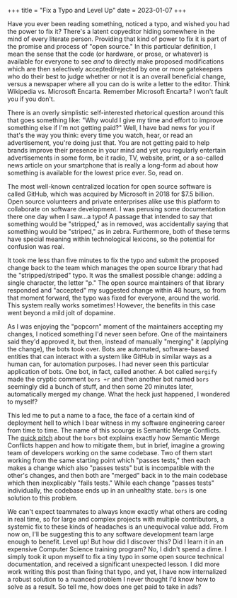 +++
title = "Fix a Typo and Level Up"
date = 2023-01-07
+++

Have you ever been reading something, noticed a typo, and wished you had the power to fix it? There's a latent copyeditor hiding somewhere in the mind of every literate person. Providing that kind of power to fix it is part of the promise and process of "open source." In this particular definition, I mean the sense that the code (or hardware, or prose, or whatever) is available for everyone to see _and_ to directly make proposed modifications which are then selectively accepted/rejected by one or more gatekeepers who do their best to judge whether or not it is an overall beneficial change, versus a newspaper where all you can do is write a letter to the editor. Think Wikipedia vs. Microsoft Encarta. Remember Microsoft Encarta? I won't fault you if you don't.

There is an overly simplistic self-interested rhetorical question around this that goes something like: "Why would I give my time and effort to improve something else if I'm not getting paid?" Well, I have bad news for you if that's the way you think: every time you watch, hear, or read an advertisement, you're doing just that. You are not getting paid to help brands improve their presence in your mind and yet you regularly entertain advertisements in some form, be it radio, TV, website, print, or a so-called news article on your smartphone that is really a long-form ad about how something is available for the lowest price ever. So, read on.

The most well-known centralized location for open source software is called GitHub, which was acquired by Microsoft in 2018 for $7.5 billion. Open source volunteers and private enterprises alike use this platform to collaborate on software development. I was perusing some documentation there one day when I saw...a typo! A passage that intended to say that something would be "stripped," as in removed, was accidentally saying that something would be "striped," as in zebra. Furthermore, both of these terms have special meaning within technological lexicons, so the potential for confusion was real.

It took me less than five minutes to fix the typo and submit the proposed change back to the team which manages the open source library that had the "stripped/striped" typo. It was the smallest possible change: adding a single character, the letter "p." The open source maintainers of that library responded and "accepted" my suggested change within 48 hours, so from that moment forward, the typo was fixed for everyone, around the world. This system really works sometimes! However, the benefits in this case went beyond a mild jolt of dopamine.

As I was enjoying the "popcorn" moment of the maintainers accepting my changes, I noticed something I'd never seen before. One of the maintainers said they'd approved it, but then, instead of manually "merging" it (applying the change), the bots took over. Bots are automated, software-based entities that can interact with a system like GitHub in similar ways as a human can, for automation purposes. I had never seen this particular application of bots. One bot, in fact, called another. A bot called `mergify` made the cryptic comment `bors +r` and then another bot named `bors` seemingly did a bunch of stuff, and then some 20 minutes later, automatically merged my change. What the heck just happened, I wondered to myself?

This led me to put a name to a face, the face of a certain kind of deployment hell to which I bear witness in my software engineering career from time to time. The name of this scourge is Semantic Merge Conflicts. The [quick pitch](https://bors.tech/essay/2017/02/02/pitch/) about the `bors` bot explains exactly how Semantic Merge Conflicts happen and how to mitigate them, but in brief, imagine a growing team of developers working on the same codebase. Two of them start working from the same starting point which "passes tests," then each makes a change which also "passes tests" but is incompatible with the other's changes, and then both are "merged" back in to the main codebase which then inexplicably "fails tests." While each change "passes tests" individually, the codebase ends up in an unhealthy state. `bors` is one solution to this problem.

We can't expect teammates to always know exactly what others are coding in real time, so for large and complex projects with multiple contributors, a systemic fix to these kinds of headaches is an unequivocal value add. From now on, I'll be suggesting this to any software development team large enough to benefit. Level up! But how did I discover this? Did I learn it in an expensive Computer Science training program? No, I didn't spend a dime. I simply took it upon myself to fix a tiny typo in some open source technical documentation, and received a significant unexpected lesson. I did more work writing this post than fixing that typo, and yet, I have now internalized a robust solution to a nuanced problem I never thought I'd know how to solve as a result. So tell me, how does one get paid to take in ads?
